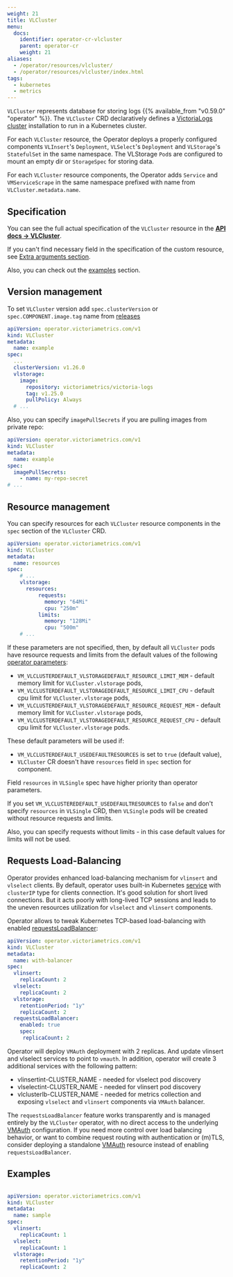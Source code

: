 ```yaml
---
weight: 21
title: VLCluster
menu:
  docs:
    identifier: operator-cr-vlcluster
    parent: operator-cr
    weight: 21
aliases:
  - /operator/resources/vlcluster/
  - /operator/resources/vlcluster/index.html
tags:
  - kubernetes
  - metrics
---
```

`VLCluster` represents database for storing logs {{% available_from "v0.59.0" "operator" %}}.
The `VLCluster` CRD declaratively defines a [VictoriaLogs cluster](https://docs.victoriametrics.com/victorialogs/cluster/)
installation to run in a Kubernetes cluster.

For each `VLCluster` resource, the Operator deploys a properly configured components `VLInsert`'s `Deployment`, `VLSelect`'s `Deployment` and `VLStorage`'s `StatefulSet` in the same namespace.
The VLStorage `Pod`s are configured to mount an empty dir or `StorageSpec` for storing data.

For each `VLCluster` resource components, the Operator adds `Service` and `VMServiceScrape` in the same namespace prefixed with name from `VLCluster.metadata.name`.

## Specification

You can see the full actual specification of the `VLCluster` resource in the **[API docs -> VLCluster](https://docs.victoriametrics.com/operator/api/#vlcluster)**.

If you can't find necessary field in the specification of the custom resource,
see [Extra arguments section](https://docs.victoriametrics.com/operator/resources/#extra-arguments).

Also, you can check out the [examples](#examples) section.

## Version management

To set `VLCluster` version add `spec.clusterVersion` or `spec.COMPONENT.image.tag` name from [releases](https://github.com/VictoriaMetrics/VictoriaLogs/releases)

```yaml
apiVersion: operator.victoriametrics.com/v1
kind: VLCluster
metadata:
  name: example
spec:
  ...
  clusterVersion: v1.26.0
  vlstorage:
    image:
      repository: victoriametrics/victoria-logs
      tag: v1.25.0
      pullPolicy: Always
  # ...
```

Also, you can specify `imagePullSecrets` if you are pulling images from private repo:

```yaml
apiVersion: operator.victoriametrics.com/v1
kind: VLCluster
metadata:
  name: example
spec:
  imagePullSecrets:
    - name: my-repo-secret
# ...
```

## Resource management

You can specify resources for each `VLCluster` resource components in the `spec` section of the `VLCluster` CRD.

```yaml
apiVersion: operator.victoriametrics.com/v1
kind: VLCluster
metadata:
  name: resources
spec:
    # ...
    vlstorage:
      resources:
          requests:
            memory: "64Mi"
            cpu: "250m"
          limits:
            memory: "128Mi"
            cpu: "500m"
    # ...
```

If these parameters are not specified, then,
by default all `VLCluster` pods have resource requests and limits from the default values of the following [operator parameters](https://docs.victoriametrics.com/operator/configuration/):

- `VM_VLCLUSTERDEFAULT_VLSTORAGEDEFAULT_RESOURCE_LIMIT_MEM` - default memory limit for `VLCluster.vlstorage` pods,
- `VM_VLCLUSTERDEFAULT_VLSTORAGEDEFAULT_RESOURCE_LIMIT_CPU` - default cpu limit for `VLCluster.vlstorage` pods,
- `VM_VLCLUSTERDEFAULT_VLSTORAGEDEFAULT_RESOURCE_REQUEST_MEM` - default memory limit for `VLCluster.vlstorage` pods,
- `VM_VLCLUSTERDEFAULT_VLSTORAGEDEFAULT_RESOURCE_REQUEST_CPU` - default cpu limit for `VLCluster.vlstorage` pods.

These default parameters will be used if:

- `VM_VLCLUSTERDEFAULT_USEDEFAULTRESOURCES` is set to `true` (default value),
- `VLCluster` CR doesn't have `resources` field in `spec` section for component.

Field `resources` in `VLSingle` spec have higher priority than operator parameters.

If you set `VM_VLCLUSTEREDEFAULT_USEDEFAULTRESOURCES` to `false` and don't specify `resources` in `VLSingle` CRD,
then `VLSingle` pods will be created without resource requests and limits.

Also, you can specify requests without limits - in this case default values for limits will not be used.

## Requests Load-Balancing

 Operator provides enhanced load-balancing mechanism for `vlinsert` and `vlselect` clients. By default, operator uses built-in Kubernetes [service](https://kubernetes.io/docs/concepts/services-networking/service/) with `clusterIP` type for clients connection. It's good solution for short lived connections. But it acts poorly with long-lived TCP sessions and leads to the uneven resources utilization for `vlselect` and `vlinsert` components.

 Operator allows to tweak Kubernetes TCP-based load-balancing with enabled [requestsLoadBalancer](https://docs.victoriametrics.com/operator/api/#vmclusterspec-requestsloadbalancer):

```yaml
apiVersion: operator.victoriametrics.com/v1
kind: VLCluster
metadata:
  name: with-balancer
spec:
  vlinsert:
    replicaCount: 2
  vlselect:
    replicaCount: 2
  vlstorage:
    retentionPeriod: "1y"
    replicaCount: 2
  requestsLoadBalancer:
    enabled: true
    spec:
     replicaCount: 2
```

 Operator will deploy `VMAuth` deployment with 2 replicas. And update vlinsert and vlselect services to point to `vmauth`.
 In addition, operator will create 3 additional services with the following pattern:

- vlinsertint-CLUSTER_NAME - needed for vlselect pod discovery
- vlselectint-CLUSTER_NAME - needed for vlinsert pod discovery
- vlclusterlb-CLUSTER_NAME - needed for metrics collection and exposing `vlselect` and `vlinsert` components via `VMAuth` balancer.

The `requestsLoadBalancer` feature works transparently and is managed entirely by the `VLCluster` operator,
with no direct access to the underlying [VMAuth](https://docs.victoriametrics.com/victoriametrics/vmauth/) configuration.
If you need more control over load balancing behavior,
or want to combine request routing with authentication or (m)TLS,
consider deploying a standalone [VMAuth](https://docs.victoriametrics.com/operator/resources/vmauth/) resource instead of enabling `requestsLoadBalancer`.


## Examples

```yaml

apiVersion: operator.victoriametrics.com/v1
kind: VLCluster
metadata:
  name: sample
spec:
  vlinsert:
    replicaCount: 1
  vlselect:
    replicaCount: 1
  vlstorage:
    retentionPeriod: "1y"
    replicaCount: 2
```
